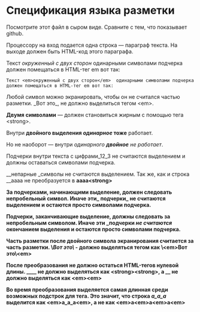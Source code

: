 # Спецификация языка разметки

Посмотрите этот файл в сыром виде. Сравните с тем, что показывает github.

Процессору на вход подается одна строка — параграф текста. 
На выходе должен быть HTML-код этого параграфа.

Текст _окруженный с двух сторон_  одинарными символами подчерка 
должен помещаться в HTML-тег em вот так:

`Текст <em>окруженный с двух сторон</em>  одинарными символами подчерка 
должен помещаться в HTML-тег em вот так:`

Любой символ можно экранировать, чтобы он не считался частью разметки. 
\_Вот это\_, не должно выделиться тегом \<em\>.

__Двумя символами__ — должен становиться жирным с помощью тега \<strong\>.

Внутри __двойного выделения _одинарное_ тоже__ работает.

Но не наоборот — внутри _одинарного __двойное__ не работает_.

Подчерки внутри текста c цифрами_12_3 не считаются выделением и должны оставаться символами подчерка.

__непарные _символы не считаются выделением.
Так же, как и строка __aaaa не преобразуется в <strong>aaaa<strong\>

За подчерками, начинающими выделение, должен следовать непробельный символ. Иначе эти_ подчерки_ не считаются выделением 
и остаются просто символами подчерка.

Подчерки, заканчивающие выделение, должны следовать за непробельным символом. Иначе эти _подчерки _не считаются_ окончанием выделения 
и остаются просто символами подчерка.

Часть разметки после двойного символа экранирования считается за часть разметки.
\\_Вот это\\_ - должно выделяться тегом как \\\<em>Вот это\\\<em\>

После преобразования не должно остаться HTML-тегов нулевой длины.
____ не должно выделяться как \<strong>\<strong\>, а __ не должно выделяться как \<em>\<em\> 

Во время преобразования выделяется самая длинная среди возможных подстрок для тега.
Это значит, что строка _a_a_a_ выделится как \<em>a_a_a\<em\>, а не как \<em>a\<em\>a\<em>a<em\>

